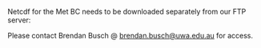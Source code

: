 Netcdf for the Met BC needs to be downloaded separately from our FTP server:


Please contact Brendan Busch @ brendan.busch@uwa.edu.au for access.



